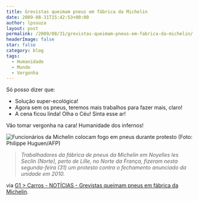 ```yaml
---
title: Grevistas queimam pneus em fábrica da Michelin
date: 2009-08-31T15:42:53+00:00
author: lpsouza
layout: post
permalink: /2009/08/31/grevistas-queimam-pneus-em-fabrica-da-michelin/
headerImage: false
star: false
category: blog
tags:
  - Humanidade
  - Mundo
  - Vergonha
---
```

Só posso dizer que:

* Solução super-ecológica!
* Agora sem os pneus, teremos mais trabalhos para fazer mais, claro!
* A cena ficou linda! Olha o Céu! Sinta esse ar!

Vão tomar vergonha na cara! Humanidade dos infernos!

![Funcionários da Michelin colocam fogo em pneus durante protesto (Foto: Philippe Huguen/AFP)](http://g1.globo.com/Noticias/Carros/foto/0,,21808901-FMMP,00.jpg)

> _Trabalhadores da fábrica de pneus da Michelin em Noyelles les Seclin (Norte), perto de Lille, no Norte da França, fizeram nesta segunda-feira (31) um protesto contra o fechamento anunciado da unidade em 2010._

via [G1 > Carros - NOTÍCIAS - Grevistas queimam pneus em fábrica da Michelin](http://g1.globo.com/Noticias/Carros/0,,MUL1287031-9658,00.html).
